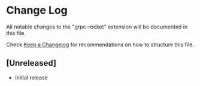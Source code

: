 # Change Log

All notable changes to the "grpc-rocket" extension will be documented in this file.

Check [Keep a Changelog](http://keepachangelog.com/) for recommendations on how to structure this file.

## [Unreleased]

- Initial release